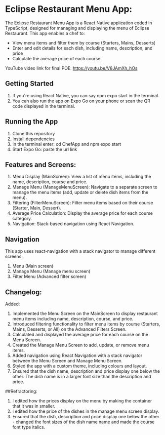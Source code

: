 # Eclipse Restaurant Menu App:
The Eclipse Restaurant Menu App is a React Native application coded in TypeScript, designed for managing and displaying the menu of Eclipse Restaurant. This app enables a chef to:
+ View menu items and filter them by course (Starters, Mains, Desserts)
+ Enter and edit details for each dish, including name, description, and price
+ Calculate the average price of each course

YouTube video link for final POE: https://youtu.be/V8JAmXh_hOs

## Getting Started
1. If you're using React Native, you can say npm expo start in the terminal.
2. You can also run the app on Expo Go on your phone or scan the QR code displayed in the terminal.

## Running the App
1. Clone this repository
2. Install dependencies
3. In the terminal enter: cd ChefApp and npm expo start
4. Start Expo Go: paste the url link

## Features and Screens:
1. Menu Display (MainScreen): View a list of menu items, including the name, description, course and price.
2. Manage Menu (ManageMenuScreen): Navigate to a separate screen to manage the menu items (add, update or delete dish items from the menu).
3. Filtering (FilterMenuScreen): Filter menu items based on their course (Starter, Main, Dessert).
4. Average Price Calculation: Display the average price for each course category.
5. Navigation: Stack-based navigation using React Navigation.
   
## Navigation
This app uses react-navigation with a stack navigator to manage different screens:
1. Menu (Main screen)
2. Manage Menu (Manage menu screen)
3. Filter Menu (Advanced filter screen)

## Changelog: 
Added:
1. Implemented the Menu Screen on the MainScreen to display restaurant menu items including name, description, course, and price.
2. Introduced filtering functionality to filter menu items by course (Starters, Mains, Desserts, or All) on the Advanced Filters Screen.
3. Calculated and displayed the average price for each course on the Menu Screen.
4. Created the Manage Menu Screen to add, update, or remove menu items.
5. Added navigation using React Navigation with a stack navigator between the Menu Screen and Manage Menu Screen.
6. Styled the app with a custom theme, including colours and layout.
7. Ensured that the dish name, description and price display one below the other. The dish name is in a larger font size than the description and price.

##Refractoring:
1. I edited how the prices display on the menu by making the container that it was in smaller.
2. I edited how the price of the dishes in the manage menu screen display.
3. Ensured that the dish, description and price display one below the other - changed the font sizes of the dish name name and made the course font type italics.







